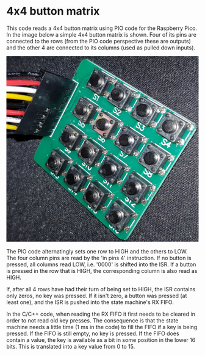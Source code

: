 # 4x4 button matrix

This code reads a 4x4 button matrix using PIO code for the Raspberry Pico. In the image below a simple 4x4 button matrix is shown. Four of its pins are connected to the rows (from the PIO code perspective these are outputs) and the other 4 are connected to its columns (used as pulled down inputs).

![](4x4_button_matrix.jpg)

The PIO code alternatingly sets one row to HIGH and the others to LOW. The four column pins are read by the 'in pins 4' instruction. If no button is pressed, all columns read LOW, i.e. '0000' is shifted into the ISR. If a button is pressed in the row that is HIGH, the corresponding column is also read as HIGH. 

If, after all 4 rows have had their turn of being set to HIGH, the ISR contains only zeros, no key was pressed. If it isn't zero, a button was pressed (at least one), and the ISR is pushed into the state machine's RX FIFO.

In the C/C++ code, when reading the RX FIFO it first needs to be cleared in order to not read old key presses. The consequence is that the state machine needs a little time (1 ms in the code) to fill the FIFO if a key is being pressed. If the FIFO is still empty, no key is pressed. If the FIFO does contain a value, the key is available as a bit in some position in the lower 16 bits. This is translated into a key value from 0 to 15.
